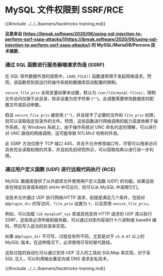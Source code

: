 # MySQL 文件权限到 SSRF/RCE

{{#include ../../../banners/hacktricks-training.md}}

**这是来自 [https://ibreak.software/2020/06/using-sql-injection-to-perform-ssrf-xspa-attacks/](https://ibreak.software/2020/06/using-sql-injection-to-perform-ssrf-xspa-attacks/) 的 MySQL/MariaDB/Percona 技术摘要**。

### 通过 SQL 函数进行服务器端请求伪造 (SSRF)

在 SQL 带外数据外泄的探索中，`LOAD_FILE()` 函数通常用于发起网络请求。然而，该函数受到其运行的操作系统和数据库启动配置的限制。

`secure_file_priv` 全局变量如果未设置，默认为 `/var/lib/mysql-files/`，限制文件访问仅限于此目录，除非设置为空字符串 (`""`)。此调整需要修改数据库的配置文件或启动参数。

假设 `secure_file_priv` 被禁用 (`""`)，并且授予了必要的文件和 `file_priv` 权限，则可以读取指定目录外的文件。然而，这些函数进行网络调用的能力高度依赖于操作系统。在 Windows 系统上，由于操作系统对 UNC 命名约定的理解，可以进行对 UNC 路径的网络调用，这可能导致 NTLMv2 哈希的外泄。

此 SSRF 方法仅限于 TCP 端口 445，并且不允许修改端口号，尽管可以用来访问具有完全读取权限的共享，并且如先前研究所示，可以窃取哈希以进行进一步利用。

### 通过用户定义函数 (UDF) 进行远程代码执行 (RCE)

MySQL 数据库提供了从外部库文件使用用户定义函数 (UDF) 的功能。如果这些库在特定目录或系统的 `$PATH` 中可访问，则可以从 MySQL 中调用它们。

该技术允许通过 UDF 执行网络/HTTP 请求，前提是满足几个条件，包括对 `@@plugin_dir` 的写访问、`file_priv` 设置为 `Y`，以及禁用 `secure_file_priv`。

例如，可以加载 `lib_mysqludf_sys` 库或其他支持 HTTP 请求的 UDF 库以执行 SSRF。这些库必须传输到服务器，可以通过对库内容进行十六进制或 base64 编码，然后写入适当的目录来实现。

如果 `@@plugin_dir` 不可写，过程会有所不同，尤其是对于 `v5.0.67` 以上的 MySQL 版本。在这种情况下，必须使用可写的替代路径。

这些过程的自动化可以通过支持 UDF 注入的工具如 SQLMap 来实现，对于盲 SQL 注入，可以利用输出重定向或 DNS 请求走私技术。

{{#include ../../../banners/hacktricks-training.md}}
